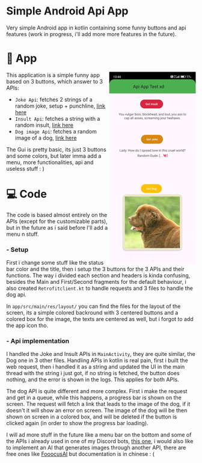 # Simple Android Api App
Very simple Android app in kotlin containing some funny buttons and api features (work in progress, i'll add more more features in the future).


# 📱 App

<img align="right" src="media/img2.jpg" width="230" />

This application is a simple funny app based on 3 buttons, which answer to 3 APIs:

- ```Joke Api```: fetches 2 strings of a random joke, setup + punchline, [link here](https://official-joke-api.appspot.com/jokes/random)
- ```Insult Api```: fetches a string with a random insult, [link here](https://evilinsult.com/generate_insult.php?lang=en&type=json)
- ```Dog image Api```: fetches a random image of a dog, [link here](https://dog.ceo/api)

The Gui is pretty basic, its just 3 buttons and some colors, but later imma add a menu, more functionalities, api and useless stuff : )



# 💻 Code

The code is based almost entirely on the APIs (except for the customizable parts), but in the future as i said before I'll add a menu n stuff.


### - Setup
First i change some stuff like the status bar color and the title, then i setup the 3 buttons for the 3 APIs and their functions. The way i divided each section and headers is kinda confusing, besides the Main and First/Second fragments for the default behaviour, i also created ```Retrofitclient.kt``` to handle requests and 3 files to handle the dog api.

In ```app/src/main/res/layout/``` you can find the files for the layout of the screen, its a simple colored backround with 3 centered buttons and a colored box for the image, the texts are centered as well, but i forgot to add the app icon tho.

### - Api implementation

I handled the Joke and Insult APIs in ```MainActivity```, they are quite similar, the Dog one in 3 other files. Handling APIs in kotlin is real pain, first i built the web request, then i handled it as a string and updated the UI in the main thread with the string i just got, if no string is fetched, the button does nothing, and the error is shown in the logs. This applies for both APIs.

The dog API is quite different and more complex. First i make the request and get in a queue, while this happens, a progress bar is shown on the screen. The request will fetch a link that leads to the image of the dog, if it doesn't it will show an error on screen. The image of the dog will be then shown on screen in a colored box, and will be deleted if the button is clicked again (in order to show the progress bar loading).


I will ad more stuff in the future like a menu bar on the bottom and some of the APIs i already used in one of my Discord bots, [this one](https://github.com/Hue-Jhan/Discord-Free-API-Bot), i would also like to implement an AI that generates images through another API, there are free ones like [FooocusAI](https://github.com/lllyasviel/Fooocus) but documentation is in chinese : (

<!--

<img align="right" src="media/img1.jpg" width="230" />

--->
